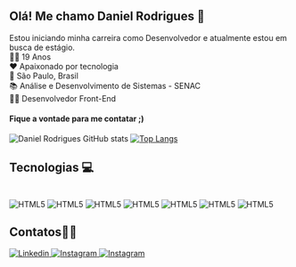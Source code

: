 <h2> Olá! Me chamo Daniel Rodrigues 👋</h2>
Estou iniciando minha carreira como Desenvolvedor e atualmente estou em busca de estágio.</br>
 🙋‍♂️ 19 Anos</br>
 ❤️ Apaixonado por tecnologia</br>
 📍 São Paulo, Brasil</br>
 📚 Análise e Desenvolvimento de Sistemas - SENAC</br>
 👨‍💻 Desenvolvedor Front-End</br>
 <h4>Fique a vontade para me contatar ;)</h4> 

![Daniel Rodrigues GitHub stats](https://github-readme-stats.vercel.app/api?username=xrdaniel&show_icons=true&theme=white)
[![Top Langs](https://github-readme-stats.vercel.app/api/top-langs/?username=xrdaniel&layout=donut-vertical)](https://github.com/xrdaniel/github-readme-stats)
 
## Tecnologias 💻
<div style="display: inline-block"><br/>
  <img align="center" alt="HTML5" src="https://img.shields.io/badge/HTML5-E34F26?style=for-the-badge&logo=html5&logoColor=white" />
  <img align="center" alt="HTML5" src="https://img.shields.io/badge/CSS3-1572B6?style=for-the-badge&logo=css3&logoColor=white" />
  <img align="center" alt="HTML5" src="https://img.shields.io/badge/JavaScript-F7DF1E?style=for-the-badge&logo=javascript&logoColor=black" />
  <img align="center" alt="HTML5" src="https://img.shields.io/badge/React_Native-20232A?style=for-the-badge&logo=react&logoColor=61DAFB" />
  <img align="center" alt="HTML5" src="https://img.shields.io/badge/Java-ED8B00?style=for-the-badge&logo=openjdk&logoColor=white" />
  <img align="center" alt="HTML5" src="https://img.shields.io/badge/PHP-777BB4?style=for-the-badge&logo=php&logoColor=white" />
  <img align="center" alt="HTML5" src="https://img.shields.io/badge/Python-14354C?style=for-the-badge&logo=python&logoColor=white" />
</div>


## Contatos🤳🏽
[![Linkedin](https://img.shields.io/badge/LinkedIn-0077B5?style=for-the-badge&logo=linkedin&logoColor=white)
](https://www.linkedin.com/in/danielxrodrigues/)
[![Instagram](https://img.shields.io/badge/Instagram-E4405F?style=for-the-badge&logo=instagram&logoColor=white)
](https://www.instagram.com/_xrdaniel/)
[![Instagram](https://img.shields.io/badge/Gmail-D14836?style=for-the-badge&logo=gmail&logoColor=white)
](contato_danielrodrigues@outlook.com)

